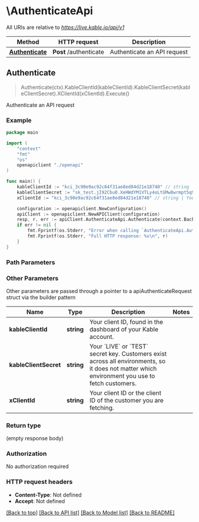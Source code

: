 # \AuthenticateApi

All URIs are relative to *https://live.kable.io/api/v1*

Method | HTTP request | Description
------------- | ------------- | -------------
[**Authenticate**](AuthenticateApi.md#Authenticate) | **Post** /authenticate | Authenticate an API request



## Authenticate

> Authenticate(ctx).KableClientId(kableClientId).KableClientSecret(kableClientSecret).XClientId(xClientId).Execute()

Authenticate an API request



### Example

```go
package main

import (
    "context"
    "fmt"
    "os"
    openapiclient "./openapi"
)

func main() {
    kableClientId := "kci_3c90e9ac92c64f31ae8ed84d21e18740" // string | Your client ID, found in the dashboard of your Kable account.
    kableClientSecret := "sk_test.jI92Cbu0.XeHWdYM1VTLy4oLtGMw8wrmpt5q9d04n" // string | Your `LIVE` or `TEST` secret key. Customers exist across all environments, so it does not matter which environment you use to fetch customers.
    xClientId := "kci_3c90e9ac92c64f31ae8ed84d21e18740" // string | Your client ID or the client ID of the customer you are fetching.

    configuration := openapiclient.NewConfiguration()
    apiClient := openapiclient.NewAPIClient(configuration)
    resp, r, err := apiClient.AuthenticateApi.Authenticate(context.Background()).KableClientId(kableClientId).KableClientSecret(kableClientSecret).XClientId(xClientId).Execute()
    if err != nil {
        fmt.Fprintf(os.Stderr, "Error when calling `AuthenticateApi.Authenticate``: %v\n", err)
        fmt.Fprintf(os.Stderr, "Full HTTP response: %v\n", r)
    }
}
```

### Path Parameters



### Other Parameters

Other parameters are passed through a pointer to a apiAuthenticateRequest struct via the builder pattern


Name | Type | Description  | Notes
------------- | ------------- | ------------- | -------------
 **kableClientId** | **string** | Your client ID, found in the dashboard of your Kable account. | 
 **kableClientSecret** | **string** | Your &#x60;LIVE&#x60; or &#x60;TEST&#x60; secret key. Customers exist across all environments, so it does not matter which environment you use to fetch customers. | 
 **xClientId** | **string** | Your client ID or the client ID of the customer you are fetching. | 

### Return type

 (empty response body)

### Authorization

No authorization required

### HTTP request headers

- **Content-Type**: Not defined
- **Accept**: Not defined

[[Back to top]](#) [[Back to API list]](../README.md#documentation-for-api-endpoints)
[[Back to Model list]](../README.md#documentation-for-models)
[[Back to README]](../README.md)

